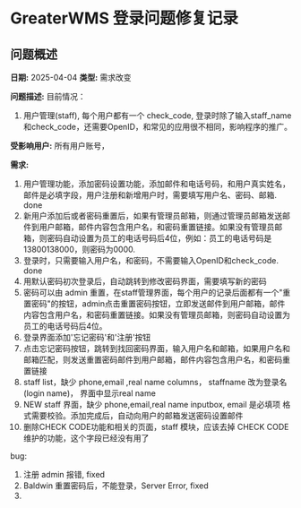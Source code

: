 # GreaterWMS 登录问题修复记录

## 问题概述

**日期:** 2025-04-04
**类型:** 需求改变

**问题描述:** 
目前情况：
1. 用户管理(staff), 每个用户都有一个 check_code, 登录时除了输入staff_name和check_code，还需要OpenID，和常见的应用很不相同，影响程序的推广。

**受影响用户:** 所有用户账号，

**需求:**
1. 用户管理功能，添加密码设置功能，添加邮件和电话号码，和用户真实姓名，邮件是必填字段，用户注册和新增用户时，需要填写用户名、密码、邮箱. done
2. 新用户添加后或者密码重置后，如果有管理员邮箱，则通过管理员邮箱发送邮件到用户邮箱，邮件内容包含用户名，和密码重置链接。如果没有管理员邮箱，则密码自动设置为员工的电话号码后4位，例如：员工的电话号码是13800138000，则密码为0000. 
3. 登录时，只需要输入用户名，和密码，不需要输入OpenID和check_code. done
4. 用默认密码初次登录后，自动跳转到修改密码界面，需要填写新的密码
5. 密码可以由 admin 重置，在staff管理界面，每个用户的记录后面都有一个"重置密码"的按钮，admin点击重置密码按钮，立即发送邮件到用户邮箱，邮件内容包含用户名，和密码重置链接。如果没有管理员邮箱，则密码自动设置为员工的电话号码后4位。
6. 登录界面添加'忘记密码'和'注册'按钮
7. 点击忘记密码按钮，跳转到找回密码界面，输入用户名和邮箱，如果用户名和邮箱匹配，则发送重置密码邮件到用户邮箱，邮件内容包含用户名，和密码重置链接
8. staff list，缺少 phone,email ,real name columns， staffname 改为登录名(login name)， 界面中显示real name
9. NEW staff 界面，缺少 phone,email,real name inputbox, email 是必填项 格式需要校验。添加完成后，自动向用户的邮箱发送密码设置邮件
10. 删除CHECK CODE功能和相关的页面，staff 模块，应该去掉 CHECK CODE 维护的功能，这个字段已经没有用了


bug:
1. 注册 admin 报错, fixed
2. Baldwin 重置密码后，不能登录，Server Error, fixed
3. 
